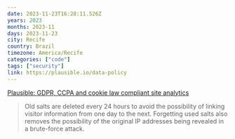 ```yaml
---
date: 2023-11-23T16:28:11.526Z
years: 2023
months: 2023-11
days: 2023-11-23
city: Recife
country: Brazil
timezone: America/Recife
categories: ["code"]
tags: ["security"]
link: https://plausible.io/data-policy
---
```

[Plausible: GDPR, CCPA and cookie law compliant site analytics](https://plausible.io/data-policy)

> Old salts are deleted every 24 hours to avoid the possibility of linking visitor information from one day to the next. Forgetting used salts also removes the possibility of the original IP addresses being revealed in a brute-force attack.
